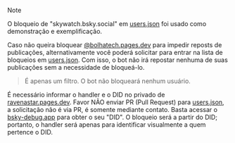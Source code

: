 > [!NOTE]
> O bloqueio de "skywatch.bsky.social" em [users.json](./users.json) foi usado como demonstração e exemplificação.

Caso não queira bloquear [@bolhatech.pages.dev](https://bsky.app/profile/bolhatech.pages.dev) para impedir reposts de publicações, alternativamente você poderá solicitar para entrar na lista de bloqueios em [users.json](./users.json). Com isso, o bot não irá repostar nenhuma de suas publicações sem a necessidade de bloqueá-lo.

> É apenas um filtro. O bot não bloqueará nenhum usuário.

É necessário informar o handler e o DID no privado de [ravenastar.pages.dev](https://bsky.app/profile/ravenastar.pages.dev). Favor NÃO enviar PR (Pull Request) para [users.json](./users.json), a solicitação não é via PR, é somente mediante contato. Basta acessar o [bsky-debug.app](https://bsky-debug.app) para obter o seu "DID". O bloqueio será a partir do DID; portanto, o handler será apenas para identificar visualmente a quem pertence o DID.